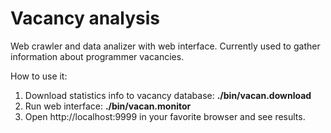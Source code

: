 Vacancy analysis
================
Web crawler and data analizer with web interface. 
Currently used to gather information about programmer vacancies.

How to use it:

1. Download statistics info to vacancy database: **./bin/vacan.download**
1. Run web interface: **./bin/vacan.monitor**
1. Open http://localhost:9999 in your favorite browser and see results.

